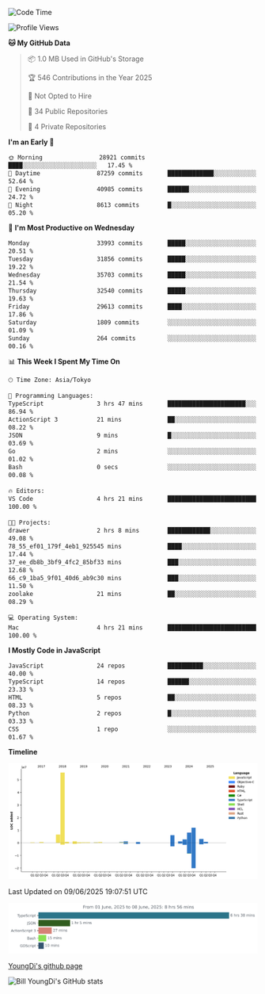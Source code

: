 <!--START_SECTION:waka-->
![Code Time](http://img.shields.io/badge/Code%20Time-1%2C320%20hrs%2019%20mins-blue)

![Profile Views](http://img.shields.io/badge/Profile%20Views-1-blue)

**🐱 My GitHub Data** 

> 📦 1.0 MB Used in GitHub's Storage 
 > 
> 🏆 546 Contributions in the Year 2025
 > 
> 🚫 Not Opted to Hire
 > 
> 📜 34 Public Repositories 
 > 
> 🔑 4 Private Repositories 
 > 
**I'm an Early 🐤** 

```text
🌞 Morning                28921 commits       ████░░░░░░░░░░░░░░░░░░░░░   17.45 % 
🌆 Daytime                87259 commits       █████████████░░░░░░░░░░░░   52.64 % 
🌃 Evening                40985 commits       ██████░░░░░░░░░░░░░░░░░░░   24.72 % 
🌙 Night                  8613 commits        █░░░░░░░░░░░░░░░░░░░░░░░░   05.20 % 
```
📅 **I'm Most Productive on Wednesday** 

```text
Monday                   33993 commits       █████░░░░░░░░░░░░░░░░░░░░   20.51 % 
Tuesday                  31856 commits       █████░░░░░░░░░░░░░░░░░░░░   19.22 % 
Wednesday                35703 commits       █████░░░░░░░░░░░░░░░░░░░░   21.54 % 
Thursday                 32540 commits       █████░░░░░░░░░░░░░░░░░░░░   19.63 % 
Friday                   29613 commits       ████░░░░░░░░░░░░░░░░░░░░░   17.86 % 
Saturday                 1809 commits        ░░░░░░░░░░░░░░░░░░░░░░░░░   01.09 % 
Sunday                   264 commits         ░░░░░░░░░░░░░░░░░░░░░░░░░   00.16 % 
```


📊 **This Week I Spent My Time On** 

```text
🕑︎ Time Zone: Asia/Tokyo

💬 Programming Languages: 
TypeScript               3 hrs 47 mins       ██████████████████████░░░   86.94 % 
ActionScript 3           21 mins             ██░░░░░░░░░░░░░░░░░░░░░░░   08.22 % 
JSON                     9 mins              █░░░░░░░░░░░░░░░░░░░░░░░░   03.69 % 
Go                       2 mins              ░░░░░░░░░░░░░░░░░░░░░░░░░   01.02 % 
Bash                     0 secs              ░░░░░░░░░░░░░░░░░░░░░░░░░   00.08 % 

🔥 Editors: 
VS Code                  4 hrs 21 mins       █████████████████████████   100.00 % 

🐱‍💻 Projects: 
drawer                   2 hrs 8 mins        ████████████░░░░░░░░░░░░░   49.08 % 
78_55_ef01_179f_4eb1_925545 mins             ████░░░░░░░░░░░░░░░░░░░░░   17.44 % 
37_ee_db8b_3bf9_4fc2_85bf33 mins             ███░░░░░░░░░░░░░░░░░░░░░░   12.68 % 
66_c9_1ba5_9f01_40d6_ab9c30 mins             ███░░░░░░░░░░░░░░░░░░░░░░   11.50 % 
zoolake                  21 mins             ██░░░░░░░░░░░░░░░░░░░░░░░   08.29 % 

💻 Operating System: 
Mac                      4 hrs 21 mins       █████████████████████████   100.00 % 
```

**I Mostly Code in JavaScript** 

```text
JavaScript               24 repos            ██████████░░░░░░░░░░░░░░░   40.00 % 
TypeScript               14 repos            ██████░░░░░░░░░░░░░░░░░░░   23.33 % 
HTML                     5 repos             ██░░░░░░░░░░░░░░░░░░░░░░░   08.33 % 
Python                   2 repos             █░░░░░░░░░░░░░░░░░░░░░░░░   03.33 % 
CSS                      1 repo              ░░░░░░░░░░░░░░░░░░░░░░░░░   01.67 % 
```



**Timeline**

![Lines of Code chart](https://raw.githubusercontent.com/Youngdi/Youngdi/master/assets/bar_graph.png)


 Last Updated on 09/06/2025 19:07:51 UTC
<!--END_SECTION:waka-->

![wakatime](./images/stat.svg)

[YoungDi's github page](https://youngdi.github.io)

![Bill YoungDi's GitHub stats](https://github-readme-stats.vercel.app/api?username=youngdi&count_private=true&show_icons=true)
